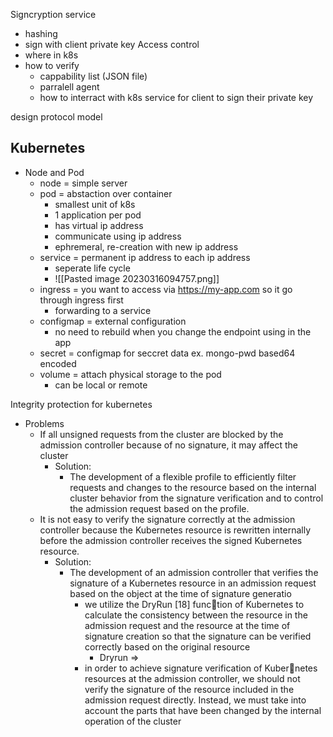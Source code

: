 
Signcryption service
- hashing
- sign with client private key
Access control
-  where in k8s
- how to verify
	- cappability list (JSON file)
	- parralell agent
	- how to interract with k8s
service for client to sign their private key

design protocol
model

## Kubernetes
- Node and Pod
	- node = simple server
	- pod = abstaction over container 
		-  smallest unit of k8s
		- 1 application per pod
		- has virtual ip address
		- communicate using ip address
		- ephremeral, re-creation with new ip address
	- service = permanent ip address to each ip address
		- seperate life cycle
		- ![[Pasted image 20230316094757.png]]
	- ingress = you want to access via https://my-app.com so it go through ingress first 
		- forwarding to a service
	- configmap = external configuration 
		-  no need to rebuild when you change the endpoint using in the app
	- secret = configmap for seccret data ex. mongo-pwd based64 encoded
	- volume = attach physical storage to the pod
		- can be local or remote




Integrity protection for kubernetes 
- Problems
	- If all unsigned requests from the cluster are blocked by the admission controller because of no signature, it may affect the cluster
		- Solution: 
			- The development of a flexible profile to efficiently filter requests and changes to the resource based on the internal cluster behavior from the signature verification and to control the admission request based on the profile.
	- It is not easy to verify the signature correctly at the admission controller because the Kubernetes resource is rewritten internally before the admission controller receives the signed Kubernetes resource.
		- Solution:
			- The development of an admission controller that verifies the signature of a Kubernetes resource in an admission request based on the object at the time of signature generatio
				- we utilize the DryRun [18] function of Kubernetes to calculate the consistency between the resource in the admission request and the resource at the time of signature creation so that the signature can be verified correctly based on the original resource
					- Dryrun => 
				- in order to achieve signature verification of Kubernetes resources at the admission controller, we should not verify the signature of the resource included in the admission request directly. Instead, we must take into account the parts that have been changed by the internal operation of the cluster